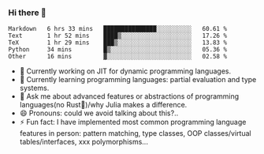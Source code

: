 
### Hi there 👋

<!--START_SECTION:waka-->
```text
Markdown   6 hrs 33 mins   ███████████████░░░░░░░░░░   60.61 % 
Text       1 hr 52 mins    ████▒░░░░░░░░░░░░░░░░░░░░   17.26 % 
TeX        1 hr 29 mins    ███▒░░░░░░░░░░░░░░░░░░░░░   13.83 % 
Python     34 mins         █▒░░░░░░░░░░░░░░░░░░░░░░░   05.36 % 
Other      16 mins         ▓░░░░░░░░░░░░░░░░░░░░░░░░   02.58 % 
```
<!--END_SECTION:waka-->

- 🔭 Currently working on JIT for dynamic programming languages.
- 🌱 Currently learning programming languages: partial evaluation and type systems.
- 💬 Ask me about advanced features or abstractions of programming languages(no Rust🤔)/why Julia makes a difference.
- 😄 Pronouns: could we avoid talking about this?..
- ⚡ Fun fact: I have implemented most common programming language features in person: pattern matching, type classes, OOP classes/virtual tables/interfaces, xxx polymorphisms...

<!--
**thautwarm/thautwarm** is a ✨ _special_ ✨ repository because its `README.md` (this file) appears on your GitHub profile.

Here are some ideas to get you started:

- 🔭 I’m currently working on ...
- 🌱 I’m currently learning ...
- 👯 I’m looking to collaborate on ...
- 🤔 I’m looking for help with ...
- 💬 Ask me about ...
- 📫 How to reach me: ...
- 😄 Pronouns: ...
- ⚡ Fun fact: ...
-->
